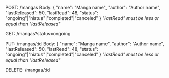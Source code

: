 POST: /mangas
Body: { "name": "Manga name", "author": "Author name", "lastReleased": 50, "lastRead": 48, "status": "ongoing"|"hiatus"|"completed"|"canceled" }
*"lastRead" must be less or equal than "lastReleased"*

GET: /mangas?status=ongoing

PUT: /mangas/:id
Body: { "name": "Manga name", "author": "Author name", "lastReleased": 50, "lastRead": 48, "status": "ongoing"|"hiatus"|"completed"|"canceled" }
*"lastRead" must be less or equal than "lastReleased"*

DELETE: /mangas/:id
